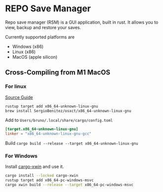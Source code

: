 # REPO Save Manager

Repo save manager (RSM) is a GUI application, built in rust.
It allows you to view, backup and restore your saves.

Currently supported platforms are

- Windows (x86)
- Linux (x86)
- MacOS (apple silicon)

## Cross-Compiling from M1 MacOS

### For linux

[Source Guide](https://medium.com/better-programming/cross-compiling-rust-from-mac-to-linux-7fad5a454ab1)

```sh
rustup target add x86_64-unknown-linux-gnu
brew install SergioBenitez/osxct/x86_64-unknown-linux-gnu
```

Add to `Users/bruno/.local/share/cargo/config.toml`

```toml
[target.x86_64-unknown-linux-gnu]
linker = "x86_64-unknown-linux-gnu-gcc"
```

Build
`cargo build --release --target x86_64-unknown-linux-gnu`

### For Windows

Install [cargo-xwin](https://github.com/rust-cross/cargo-xwin) and use it.

```sh
cargo install --locked cargo-xwin
rustup target add x86_64-pc-windows-msvc
cargo xwin build --release --target x86_64-pc-windows-msvc
```
